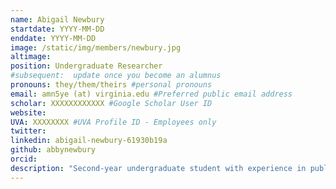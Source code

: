 ```yaml
---
name: Abigail Newbury
startdate: YYYY-MM-DD
enddate: YYYY-MM-DD
image: /static/img/members/newbury.jpg
altimage:
position: Undergraduate Researcher
#subsequent:  update once you become an alumnus
pronouns: they/them/theirs #personal pronouns
email: amn5ye (at) virginia.edu #Preferred public email address
scholar: XXXXXXXXXXXX #Google Scholar User ID
website:
UVA: XXXXXXXX #UVA Profile ID - Employees only
twitter:
linkedin: abigail-newbury-61930b19a
github: abbynewbury
orcid:
description: "Second-year undergraduate student with experience in public service and an academic focus and personal interest in computational biology and bioinformatics."
---
```


